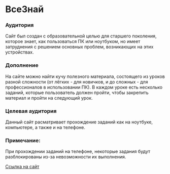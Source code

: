 # ВсеЗнай
### Аудитория
Сайт был создан с образовательной целью для старшего поколения, которое знает, как пользоваться ПК или ноутбуком, но имеет затруднения с решением основных проблем, возникающих на этих устройствах. 


### Дополнение
На сайте можно найти кучу полезного материала, состоящего из уроков разной сложности (от лёгких - для новичков, и до сложных - для профессионалов в использовании ПК). В каждом уроке есть несколько заданий, которые пользователь должен пройти, чтобы закрепить материал и пройти на следующий урок.

### Целевая аудитория
Данный сайт расматривает прохождение заданий как на ноутбуке, компьютере, а также и на телефоне.
### Примечание:
При прохождении заданий на телефоне, некоторые задания будут разблокированы из-за невозможности их выполнения. 

[Ссылка на сайт](https://durashca.github.io/project_9kl/)

